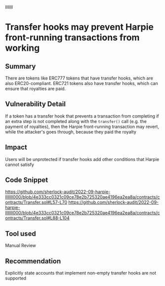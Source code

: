 IllIllI
# Transfer hooks may prevent Harpie front-running transactions from working

## Summary
There are tokens like ERC777 tokens that have transfer hooks, which are also ERC20-compliant. ERC721 tokens also have transfer hooks, which can ensure that royalties are paid.

## Vulnerability Detail
If a token has a transfer hook that prevents a transaction from completing if an extra step is not completed along with the `transfer()` call (e.g. the payment of royalties), then the Harpie front-running transaction may revert, while the attacker's goes through, because they paid the royalty

## Impact
Users will be unprotected if transfer hooks add other conditions that Harpie cannot satisfy

## Code Snippet
https://github.com/sherlock-audit/2022-09-harpie-IllIllI000/blob/4e333cc0321c09ce78e2b725320ae4196ea2ea8a/contracts/contracts/Transfer.sol#L57-L70
https://github.com/sherlock-audit/2022-09-harpie-IllIllI000/blob/4e333cc0321c09ce78e2b725320ae4196ea2ea8a/contracts/contracts/Transfer.sol#L88-L104

## Tool used

Manual Review

## Recommendation
Explicitly state accounts that implement non-empty transfer hooks are not supported